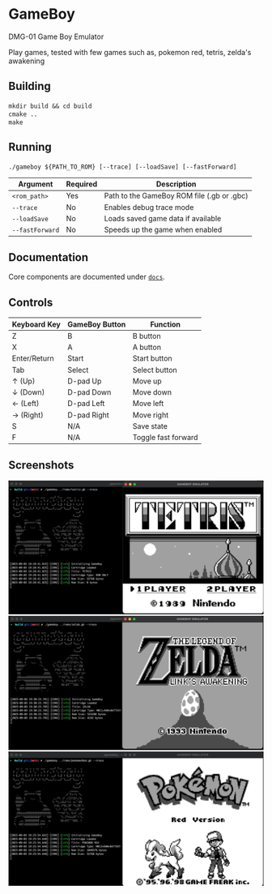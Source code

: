 # GameBoy
DMG-01 Game Boy Emulator

Play games, tested with few games such as, pokemon red, tetris, zelda's awakening

## Building
```console
mkdir build && cd build
cmake ..
make
```

## Running
```console
./gameboy ${PATH_TO_ROM} [--trace] [--loadSave] [--fastForward]
```

| Argument | Required | Description |
|----------|----------|-------------|
| `<rom_path>` | Yes | Path to the GameBoy ROM file (.gb or .gbc) |
| `--trace` | No | Enables debug trace mode |
| `--loadSave` | No | Loads saved game data if available |
| `--fastForward` | No | Speeds up the game when enabled |

## Documentation
Core components are documented under [`docs`](docs/).

## Controls

| Keyboard Key | GameBoy Button | Function |
|--------------|----------------|----------|
| Z            | B              | B button |
| X            | A              | A button |
| Enter/Return | Start          | Start button |
| Tab          | Select         | Select button |
| ↑ (Up)       | D-pad Up       | Move up |
| ↓ (Down)     | D-pad Down     | Move down |
| ← (Left)     | D-pad Left     | Move left |
| → (Right)    | D-pad Right    | Move right |
| S            | N/A            | Save state |
| F            | N/A            | Toggle fast forward |

## Screenshots
![Tetris](images/tetris.png)
![Zelda Link's Awakening](images/zelda.png)
![Pokemon Red](images/pokemonRed.png)